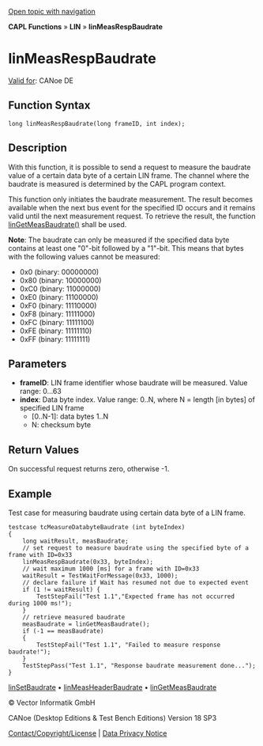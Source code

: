 [Open topic with navigation](../../../../../CANoeDEFamily.htm#Topics/CAPLFunctions/LIN/Functions/CAPLfunctionLINMeasRespBaudrate.md)

**CAPL Functions** » **LIN** » **linMeasRespBaudrate**

# linMeasRespBaudrate

[Valid for](../../../Shared/FeatureAvailability.md): CANoe DE

## Function Syntax

```plaintext
long linMeasRespBaudrate(long frameID, int index);
```

## Description

With this function, it is possible to send a request to measure the baudrate value of a certain data byte of a certain LIN frame. The channel where the baudrate is measured is determined by the CAPL program context.

This function only initiates the baudrate measurement. The result becomes available when the next bus event for the specified ID occurs and it remains valid until the next measurement request. To retrieve the result, the function [linGetMeasBaudrate()](CAPLfunctionLINGetMeasBaudrate.md) shall be used.

**Note**: The baudrate can only be measured if the specified data byte contains at least one "0"-bit followed by a "1"-bit. This means that bytes with the following values cannot be measured:

- 0x0 (binary: 00000000)
- 0x80 (binary: 10000000)
- 0xC0 (binary: 11000000)
- 0xE0 (binary: 11100000)
- 0xF0 (binary: 11110000)
- 0xF8 (binary: 11111000)
- 0xFC (binary: 11111100)
- 0xFE (binary: 11111110)
- 0xFF (binary: 11111111)

## Parameters

- **frameID**: LIN frame identifier whose baudrate will be measured. Value range: 0…63
- **index**: Data byte index. Value range: 0..N, where N = length [in bytes] of specified LIN frame
  - [0..N-1]: data bytes 1..N
  - N: checksum byte

## Return Values

On successful request returns zero, otherwise -1.

## Example

Test case for measuring baudrate using certain data byte of a LIN frame.

```plaintext
testcase tcMeasureDatabyteBaudrate (int byteIndex)
{
    long waitResult, measBaudrate;
    // set request to measure baudrate using the specified byte of a frame with ID=0x33
    linMeasRespBaudrate(0x33, byteIndex);
    // wait maximum 1000 [ms] for a frame with ID=0x33
    waitResult = TestWaitForMessage(0x33, 1000);
    // declare failure if Wait has resumed not due to expected event
    if (1 != waitResult) {
        TestStepFail("Test 1.1","Expected frame has not occurred during 1000 ms!");
    }
    // retrieve measured baudrate
    measBaudrate = linGetMeasBaudrate();
    if (-1 == measBaudrate)
    {
        TestStepFail("Test 1.1", "Failed to measure response baudrate!");
    }
    TestStepPass("Test 1.1", "Response baudrate measurement done...");
}
```

[linSetBaudrate](CAPLfunctionLINSetBaudrate.md) • [linMeasHeaderBaudrate](CAPLfunctionLINMeasHeaderBaudrate.md) • [linGetMeasBaudrate](CAPLfunctionLINGetMeasBaudrate.md)

© Vector Informatik GmbH

CANoe (Desktop Editions & Test Bench Editions) Version 18 SP3

[Contact/Copyright/License](../../../Shared/ContactCopyrightLicense.md) | [Data Privacy Notice](https://www.vector.com/int/en/company/get-info/privacy-policy/)

